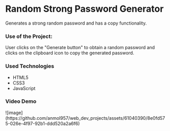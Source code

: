 <h1>Random Strong Password Generator</h1>

<p>Generates a strong random password and has a copy functionality.</p>

### Use of the Project:

<p>User clicks on the "Generate button" to obtain a random password and clicks on the clipboard icon to copy the generated password.</p>

<h3>Used Technologies</h3>
<ul>
  <li>HTML5</li>
  <li>CSS3</li>
  <li>JavaScript</li>
</ul>

<h3> Video Demo </h3>
![image](https://github.com/anmol957/web_dev_projects/assets/61040390/8e0fd575-026e-4f97-92b1-ddd520a2a6f6)

<br>
